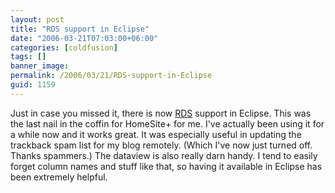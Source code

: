 ```yaml
---
layout: post
title: "RDS support in Eclipse"
date: "2006-03-21T07:03:00+06:00"
categories: [coldfusion]
tags: []
banner_image: 
permalink: /2006/03/21/RDS-support-in-Eclipse
guid: 1159
---
```


Just in case you missed it, there is now <a href="http://labs.macromedia.com/wiki/index.php/ColdFusion/Flex_Connectivity:Eclipse_RDS_Support">RDS</a> support in Eclipse. This was the last nail in the coffin for HomeSite+ for me. I've actually been using it for a while now and it works great. It was especially useful in updating the trackback spam list for my blog remotely. (Which I've now just turned off. Thanks spammers.) The dataview is also really darn handy. I tend to easily forget column names and stuff like that, so having it available in Eclipse has been extremely helpful.